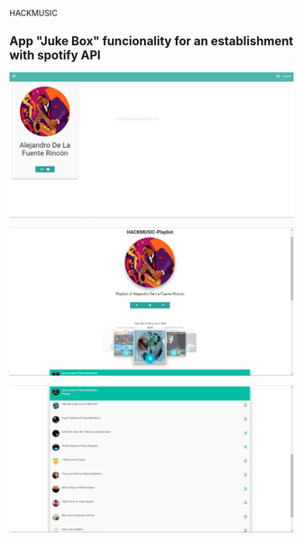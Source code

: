 HACKMUSIC

## App "Juke Box" funcionality for an establishment with spotify API


![picture](Screenshots/establishments.PNG)

![picture](Screenshots/Home.PNG)

![picture](Screenshots/Home2.PNG)
